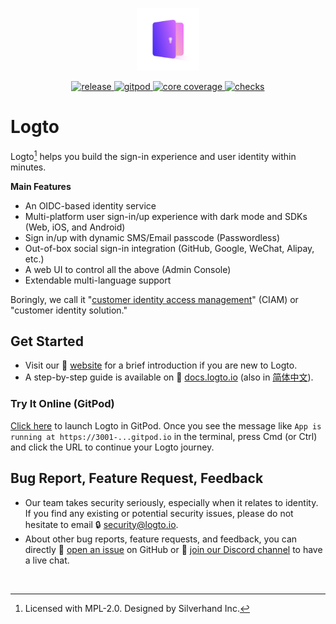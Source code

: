 <p align="center">
  <a href="https://logto.io" target="_blank" align="center" alt="Logto Logo">
    <img src="./logo.png" width="100">
  </a>
</p>

<p align="center">
  <a href="https://github.com/logto-io/logto/releases">
    <img src="https://img.shields.io/github/v/release/logto-io/logto?color=7958FF" alt="release" />
  </a>
  <a href="https://gitpod.io/#https://github.com/logto-io/logto">
    <img src="https://img.shields.io/badge/gitpod-available-blue" alt="gitpod">
  </a>
  <a href="https://app.codecov.io/gh/logto-io/logto">
    <img src="https://img.shields.io/codecov/c/github/logto-io/logto?label=core%20coverage" alt="core coverage" />
  </a>
  <a href="https://github.com/logto-io/logto/actions?query=branch%3Amaster">
    <img src="https://img.shields.io/github/checks-status/logto-io/logto/master" alt="checks">
  </a>
</p>

# Logto

Logto[^info] helps you build the sign-in experience and user identity within minutes.

**Main Features**

- An OIDC-based identity service
- Multi-platform user sign-in/up experience with dark mode and SDKs (Web, iOS, and Android)
- Sign in/up with dynamic SMS/Email passcode (Passwordless)
- Out-of-box social sign-in integration (GitHub, Google, WeChat, Alipay, etc.)
- A web UI to control all the above (Admin Console)
- Extendable multi-language support

Boringly, we call it "[customer identity access management](https://en.wikipedia.org/wiki/Customer_identity_access_management)" (CIAM) or "customer identity solution."

## Get Started

- Visit our 🎨 [website](https://logto.io) for a brief introduction if you are new to Logto.
- A step-by-step guide is available on 📖 [docs.logto.io](https://docs.logto.io) (also in [简体中文](https://docs.logto.io/zh-cn)).

### Try It Online (GitPod)

[Click here](https://gitpod.io/#https://github.com/logto-io/logto) to launch Logto in GitPod. Once you see the message like `App is running at https://3001-...gitpod.io` in the terminal, press Cmd (or Ctrl) and click the URL to continue your Logto journey.

## Bug Report, Feature Request, Feedback

- Our team takes security seriously, especially when it relates to identity. If you find any existing or potential security issues, please do not hesitate to email 🔒 [security@logto.io](mailto:security@logto.io).
- About other bug reports, feature requests, and feedback, you can directly 🙋 [open an issue](https://github.com/logto-io/logto/issues/new) on GitHub or 💬 [join our Discord channel](https://discord.gg/UEPaF3j5e6) to have a live chat.

<br/>

[^info]: Licensed with MPL-2.0. Designed by Silverhand Inc.
